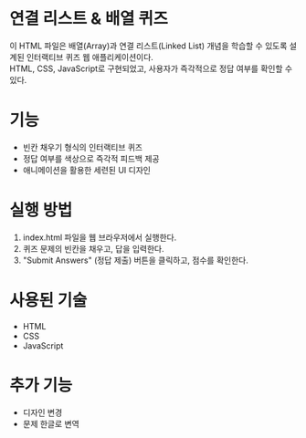 # 연결 리스트 & 배열 퀴즈

이 HTML 파일은 배열(Array)과 연결 리스트(Linked List) 개념을 학습할 수 있도록 설계된 인터랙티브 퀴즈 웹 애플리케이션이다.  
HTML, CSS, JavaScript로 구현되었고, 사용자가 즉각적으로 정답 여부를 확인할 수 있다.  

# 기능  
- 빈칸 채우기 형식의 인터랙티브 퀴즈  
- 정답 여부를 색상으로 즉각적 피드백 제공  
- 애니메이션을 활용한 세련된 UI 디자인  

# 실행 방법  
1. index.html 파일을 웹 브라우저에서 실행한다.  
2. 퀴즈 문제의 빈칸을 채우고, 답을 입력한다.  
3. "Submit Answers" (정답 제출) 버튼을 클릭하고, 점수를 확인한다.  

# 사용된 기술  
- HTML  
- CSS  
- JavaScript  

# 추가 기능
- 디자인 변경
- 문제 한글로 변역